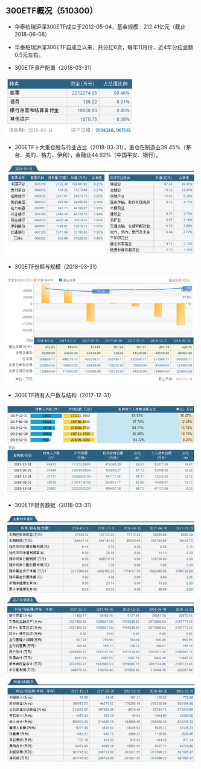 ## 300ETF概况（510300）
* 华泰柏瑞沪深300ETF成立于2012-05-04，基金规模：212.41亿元（截止2018-06-08）
* 华泰柏瑞沪深300ETF自成立以来，共分红6次，每年11月份，近4年分红金额0.5元左右。

* 300ETF资产配置（2018-03-31）

![](300ETF_zichan.png)

* 300ETF十大重仓股与行业占比（2018-03-31），重仓在制造业39.45%（茅台、美的、格力、伊利），金融业44.92%（中国平安、银行）。

![](300ETF_zhongcang.png)

* 300ETF份额与规模（2018-03-31）

![](300ETF_guimo.png)

* 300ETF持有人户数与结构（2017-12-31）

![](300ETF_chiyou.png)

* 300ETF财务数据（2018-03-31）

![](300ETF_caiwu.png)
![](300ETF_zichanfuzhai.png)
![](300ETF_lirun.png)
